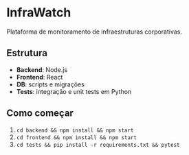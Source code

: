 # InfraWatch
Plataforma de monitoramento de infraestruturas corporativas.

## Estrutura
- **Backend**: Node.js
- **Frontend**: React
- **DB**: scripts e migrações
- **Tests**: integração e unit tests em Python

## Como começar
1. `cd backend && npm install && npm start`
2. `cd frontend && npm install && npm start`
3. `cd tests && pip install -r requirements.txt && pytest`
